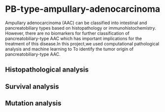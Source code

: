 # PB-type-ampullary-adenocarcinoma
Ampullary adenocarcinoma (AAC) can be classified into intestinal and pancreatobiliary types based on histopathology or immunohistochemistry. However, there are no biomarkers for further classification of pancreatobiliary-type AAC which has important implications for the treatment of this disease.In this project,we used computational pathological analysis and machine learning to To identify the tumor origin of pancreatobiliary-type AAC.

Histopathological analysis
---

Survival analysis
--

Mutation analysis
---
